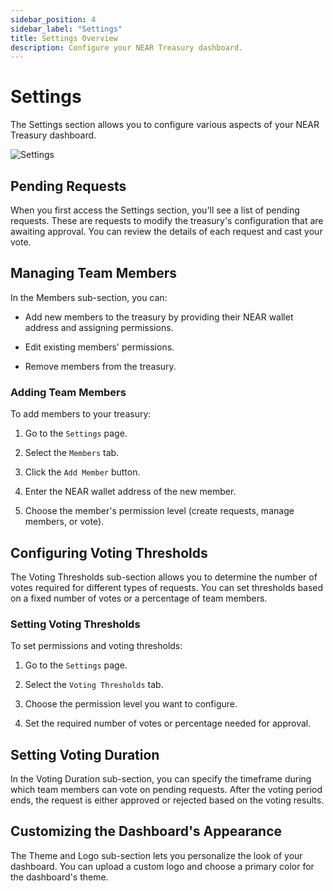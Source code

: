 ```yaml
---
sidebar_position: 4
sidebar_label: "Settings"
title: Settings Overview
description: Configure your NEAR Treasury dashboard.
---
```


# Settings

The Settings section allows you to configure various aspects of your NEAR Treasury dashboard.

![Settings](/img/screens/settings.png)

## Pending Requests

When you first access the Settings section, you'll see a list of pending requests. These are requests to modify the treasury's configuration that are awaiting approval. You can review the details of each request and cast your vote.

## Managing Team Members

In the Members sub-section, you can:

-   Add new members to the treasury by providing their NEAR wallet address and assigning permissions.
    
-   Edit existing members' permissions.
    
-   Remove members from the treasury.

### Adding Team Members

To add members to your treasury:

1.  Go to the `Settings` page.
    
2.  Select the `Members` tab.
    
3.  Click the `Add Member` button.
    
4.  Enter the NEAR wallet address of the new member.
    
5.  Choose the member's permission level (create requests, manage members, or vote).
    

## Configuring Voting Thresholds

The Voting Thresholds sub-section allows you to determine the number of votes required for different types of requests. You can set thresholds based on a fixed number of votes or a percentage of team members.

### Setting Voting Thresholds

To set permissions and voting thresholds:

1.  Go to the `Settings` page.
    
2.  Select the `Voting Thresholds` tab.
    
3.  Choose the permission level you want to configure.
    
4.  Set the required number of votes or percentage needed for approval.
    

## Setting Voting Duration

In the Voting Duration sub-section, you can specify the timeframe during which team members can vote on pending requests. After the voting period ends, the request is either approved or rejected based on the voting results.

## Customizing the Dashboard's Appearance

The Theme and Logo sub-section lets you personalize the look of your dashboard. You can upload a custom logo and choose a primary color for the dashboard's theme.



    

